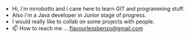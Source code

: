 - Hi, i'm mrrobotto and i cane here to learn GIT and programming stuff.
- Also i'm a Java developer in Junior stage of progress.
- I would really like to collab on some projects with people.
- 📫 How to reach me ... flavourlessbenzo@gmail.com

<!---
mrrooboto/mrrooboto is a ✨ special ✨ repository because its `README.md` (this file) appears on your GitHub profile.
You can click the Preview link to take a look at your changes.
--->
